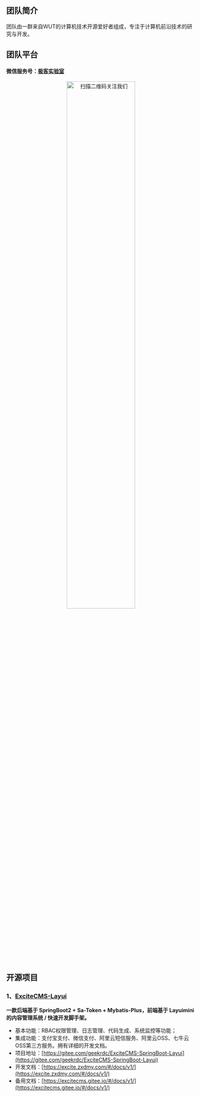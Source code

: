 ## 团队简介

团队由一群来自WUT的计算机技术开源爱好者组成，专注于计算机前沿技术的研究与开发。

## 团队平台

#### 微信服务号：[极客实验室](https://img.zxdmy.com/2022/202203241948105.jpg)

<p align="center">
<img src="https://img.zxdmy.com/2022/202203241948105.jpg" alt="扫描二维码关注我们"  width="60%"/>
</p>

## 开源项目

### 1、[ExciteCMS-Layui](https://gitee.com/geekrdc/ExciteCMS-SpringBoot-Layui)

**一款后端基于 SpringBoot2 + Sa-Token + Mybatis-Plus，前端基于 Layuimini 的内容管理系统 / 快速开发脚手架。**
 
+ 基本功能：RBAC权限管理、日志管理、代码生成、系统监控等功能；
+ 集成功能：支付宝支付、微信支付、阿里云短信服务、阿里云OSS、七牛云OSS第三方服务。拥有详细的开发文档。
+ 项目地址：[https://gitee.com/geekrdc/ExciteCMS-SpringBoot-Layui](https://gitee.com/geekrdc/ExciteCMS-SpringBoot-Layui)
+ 开发文档：[https://excite.zxdmy.com/#/docs/v1/](https://excite.zxdmy.com/#/docs/v1/)
+ 备用文档：[https://excitecms.gitee.io/#/docs/v1/](https://excitecms.gitee.io/#/docs/v1/)
